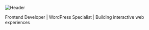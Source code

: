 ![Header](https://cdn.bsky.app/img/banner/plain/did:plc:cymrl7e4srhp3s3ptlkypnol/bafkreicdh7taqtvmacgjv2hdwjbxnlykgsvewksjilawf2xwfrf75fjsr4@jpeg)

Frontend Developer | WordPress Specialist | Building interactive web experiences

<!---
- 👋 Hi, I’m @pablofogliazza
- 👀 I’m interested in ...
- 🌱 I’m currently learning ...
- 💞️ I’m looking to collaborate on ...
- 📫 How to reach me ...

pablofogliazza/pablofogliazza is a ✨ special ✨ repository because its `README.md` (this file) appears on your GitHub profile.
You can click the Preview link to take a look at your changes.
--->
